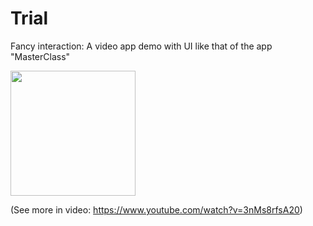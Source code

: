 # Trial
Fancy interaction: A video app demo with UI like that of the app "MasterClass"

<img src="/IMB_O4E22h.GIF" width="200"/>

(See more in video: https://www.youtube.com/watch?v=3nMs8rfsA20)

